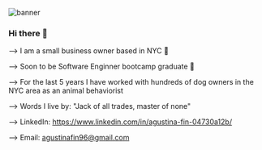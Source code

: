 <img scr="[https://i.imgur.com/y0I1gsr.png](https://imgur.com/y0I1gsr)" alt="banner"></img>
### Hi there 👋

--> I am a small business owner based in NYC 🍎


--> Soon to be Software Enginner bootcamp graduate 👾


--> For the last 5 years I have worked with hundreds of dog owners in the NYC area as an animal behaviorist 


--> Words I live by: "Jack of all trades, master of none" 


--> LinkedIn: https://www.linkedin.com/in/agustina-fin-04730a12b/


--> Email: agustinafin96@gmail.com
